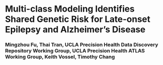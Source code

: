 # Multi-class Modeling Identifies Shared Genetic Risk for Late-onset Epilepsy and Alzheimer’s Disease
### Mingzhou Fu, Thai Tran, UCLA Precision Health Data Discovery Repository Working Group, UCLA Precision Health ATLAS Working Group, Keith Vossel, Timothy Chang


